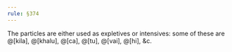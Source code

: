 ```yaml
---
rule: §374
---
```


The particles are either used as expletives or intensives: some of these are @[kila], @[khalu], @[ca], @[tu], @[vai], @[hi], &c.